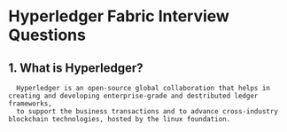# Hyperledger Fabric Interview Questions



  ## 1. What is Hyperledger?
      Hyperledger is an open-source global collaboration that helps in creating and developing enterprise-grade and destributed ledger frameworks,
      to support the business transactions and to advance cross-industry blockchain technologies, hosted by the linux foundation.
